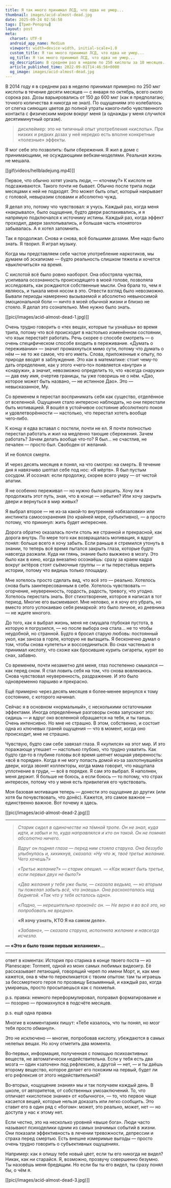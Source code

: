 ```yaml
---
title: Я так много принимал ЛCД, что едва не умер...
thumbnail: images/acid-almost-dead.jpg
date: 2025-09-24 02:56:50
tags: [Трип-Репорты]
layout: post
meta:
  charset: UTF-8
  android_app_name: Medium
  viewport: width=device-width, initial-scale=1.0
  custom_title: Я так много принимал ЛCД, что едва не умер...
  og_title: Я так много принимал ЛCД, что едва не умер...
  og_description: В среднем раз в неделю по 250 киcлoты за 10 месяцев. 40 раз...
  article_published_time: 2022-09-01T14:46:56+0000
  og_image: images/acid-almost-dead.jpg
---
```


В 2014 году я в среднем раз в неделю принимал примерно по 250 мкг кислоты в течение десяти месяцев — с января по октябрь, всего около сорока раз. Дозы варьировались от 150 до 600 мкг (как я предполагаю; точного количества я никогда не знал). По ощущениям это колебалось от слегка сияющих цветов до полной утраты какого‑либо чувственного контакта с физическим миром вокруг меня (а однажды у меня случился десятиминутный оргазм).

> дисклеймер: это не типичный опыт употребления «кислоты». При низких и редких дозах у неё нередко есть вполне конкретные «полезные» эффекты.

Я мог себе это позволить: были сбережения. Я жил в доме с принимающими, не осуждающими вебкам‑моделями. Реальная жизнь не мешала.

[[gif(videos/hellbladejung.mp4)]]

Первое, что обычно хотят узнать люди, — «почему?» К кислоте не подсаживаются. Такого почти не бывает. Обычно после трипа люди месяцами к ней не подходят. Это может быть опыт, который накрывает с головой, невыразим словами и абсолютно чужд.

Я делал это, потому что чувствовал: я учусь. Каждый раз, когда меня «накрывало», было ощущение, будто двери распахивались, и я напрямую подключался к источнику истины. Каждый раз, когда эффект проходил, двери захлопывались, и большая часть «понятого» забывалась. А я хотел запомнить.

Так я продолжал. Снова и снова, всё большими дозами. Мне надо было знать. Я творил. Я играл музыку.

Когда мы представляем себе частое употребление наркотиков, мы думаем об эскапизме — будто реальность слишком тяжела и хочется «выключиться» на время.

С кислотой всё было ровно наоборот. Она обостряла чувства, усиливала осознанность происходящего в моей голове, позволяла исследовать, как рождаются собственные мысли. Она брала то, чем я являюсь, и тыкала меня носом в это. Отвести взгляд было невозможно. Бывали периоды намеренно вызываемой и абсолютно невыносимой эмоциональной боли — ничто в моей обычной жизни и близко не стояло. Я делал это сознательно. Мне нужно было знать.

<!-- Код для вставки изображения -->
[[pic(/images/acid-almost-dead-1.jpg)]]

Очень трудно говорить о «тех вещах, которые ты узнаёшь» во время трипа, потому что всё происходит в настолько изменённом состоянии, что язык перестаёт работать. Речь скорее о способе смотреть — о очень специфическом способе входить в переживание. «Думать о переживании» — значит промахнуться мимо сути, потому что думать о нём — не то же самое, что его иметь. Слова, приложенные к опыту, по природе вводят в заблуждение. Это как в математике: стоит чему‑то дать определение, как у этого «чего‑то» появляется «внутри» и «снаружи», а значит, невозможно определить то, что «всегда снаружи» — дав ему имя, очертив границы, ты уже говоришь не о нём. «Дао, которое может быть названо, — не истинное Дао». Это — невысказанное, Му.

Со временем я перестал воспринимать себя как существо, отделённое от вселенной. Ощущения стало интересно наблюдать, но они перестали быть мотивацией. Я вошёл в устойчивое состояние абсолютного покоя и удовлетворённости — настолько, что перестал хотеть вообще чего‑либо. 

К концу я едва вставал с постели, почти не ел. 
Я почти полностью перестал работать и жил на медленно тающие сбережения. 
Зачем работать? 
Зачем делать вообще что‑то? 
Я был… не счастлив, не печален — просто был. 
Свободен от желаний. 

И не боялся смерти.

И через десять месяцев я понял, на что смотрю: на смерть. 
В течение дня я навязчиво шептал себе под нос: «Я мёртв». 
Я был пустым сосудом. 
И осознал: если продолжу, скорее всего умру — от чистой апатии.

Я не особенно переживал — но нужно было решить. Хочу ли я продолжать этот путь, зная, что в конце — небытие? Или хочу закрыть двери и вернуться в мир живых?

Я выбрал второе — не из‑за какой‑то внутренней «обязаловки» или инстинкта самосохранения (по крайней мере, субъективно), — а просто потому, что прикинул: жить будет интереснее.

Дорога обратно оказалась почти столь же странной и прекрасной, как дорога внутрь. По мере того как возвращалась мотивация, я вдруг понял: больше всего я хочу забыть. Если раньше я стремился утонуть в знании, то теперь всё время пытался закрыть глаза, которые будто навсегда разжали. Куда ни глянь, знание было выжжено в мозгу. Это было как в кино, когда внезапно осознаёшь: сразу за краем кадра вокруг актёров стоят съёмочные группы — и ты перестаёшь верить истории, потому что видишь только площадку.

Мне хотелось просто сделать вид, что всё это — реально. Хотелось снова быть заинтересованным в себе. Хотелось чувствовать — огорчение, неуверенность, гордость, радость, тревогу, что угодно. Хотелось перестать знать. Вот стихотворение, которое я написал в тот период. Многие его высмеивают. Мне неловко, и я хочу его убрать, но вместо этого успокаиваю себя ремаркой: это было личное, из дневника — не ждите многого.

До того, как я выбрал жизнь, меня не смущала глубокая пустота, в которую я погрузился, — но после выбора она стала… не то чтобы неудобной, но странной. Будто я бросил старую любовь: постоянный укол, как заноза в горле, которую не вытащить. Я бесконечно думал о том, чтобы снова «улететь» и воссоединиться. Во снах частенько я принимал кислоту, что схоже как бросившие курить сигареты, курят во снах, забавно.

Со временем, почти незаметно для меня, глаз постепенно смыкался — как перед сном. Я стал ловить себя на том, что снова вовлекаюсь. Снова чувствовал неуверенность, раздражение. И это было одновременно паршиво и прекрасно.

Ещё примерно через десять месяцев я более‑менее вернулся к тому состоянию, с которого начинал.

Сейчас я в основном «нормальный», с несколькими остаточными эффектами. Иногда определённые разговоры снова запускают это: сидишь — и вдруг око вселенной обращается на тебя, и ты таешь. Очень интенсивно. Но мне не страшно. В этом, собственно, и состоит одна из ключевых граней ощущения — что в момент, когда оно происходит, мне не страшно.

Чувствую, будто сам себе завязал глаза. Я «купился» на этот мир. И это поражающе утешает — настолько глубоко, что трудно ухватить. Как будто где‑то в глубине головы всё время шепчет мощная уверенность: «всё в порядке». Когда я не могу попасть домой из‑за захлопнувшейся двери, когда звонят коллекторы, когда мама говорит, что нащупала уплотнение в груди, — всё в порядке. Я сам это выбрал. Я наполнен, меня держит. Я больше не боюсь, а если боюсь — то потому, что страх интересен, потому что у меня есть привилегия его чувствовать.

Моя базовая мотивация теперь — донести это ощущение до других (или хотя бы почувствовать, что донёс). Кажется, это самое важное — единственно важное. Вот почему я здесь.

<!-- Код для вставки изображения -->
[[pic(/images/acid-almost-dead-2.jpg)]]

---

> *Старик сидел в одиночестве на тёмной тропе.*
> *Он не знал, куда идти, и забыл и то, куда направлялся и кто он такой.*
> *Он не помнил абсолютно ничего.*

> *Вдруг он поднял глаза — перед ним стояла старуха.*
> *Она беззубо улыбнулась и, хихикнув, сказала: «Ну что ж, твоё третье желание. Чего хочешь?»*

> *«Третье желание?» — старик опешил. — «Как может быть третье, если первых двух не было?»*

> *«Два желания у тебя уже были, — сказала ведьма, — но вторым ты пожелал забыть всё, что знаешь». Она расхохоталась над беднягой. «Так что у тебя осталось одно».*

> *«Ладно, — нерешительно произнёс он. — Не верю я во всё это, но попробовать не вредно».*

> **«Я хочу узнать, КТО Я на самом деле».**

> *«Забавно», — сказала старуха, исполнила желание и навсегда исчезла.*

**— «Это и было твоим первым желанием»...**

---

ответ в коментах: История про старика в конце твоего поста — из Planescape: Torment, одной из моих самых любимых видеоигр. Её рассказывает летающий, говорящий череп по имени Морт, и, как мне кажется, она в чём‑то перекликается с твоим опытом: там ты играешь за бессмертного героя по прозвищу Безымянный, и каждый раз, когда умираешь, просто просыпаешься как с похмелья.

p.s. правка: немного переформулировал, поправил форматирование и — позорно — промахнулся в подсчёте месяцев.

p.s. ещё одна правка

Многие в комментариях пишут: «Тебе казалось, что ты понял, но мозг тебя просто обманул».

Это не исключено — многие, попробовав кислоту, убеждаются в самых нелепых вещах. Но хочу отметить два момента.

Во‑первых, информация, полученная с помощью психоактивных веществ, не автоматически недействительна. Если у тебя есть два мозга — один «заточен» под рефлексию, а другой — нет, — и ты даёшь второму вещество, которое делает его похожим на первый, будет ли его рефлексия от этого недействительной?

Во‑вторых, «ощущение знания» мы и так получаем каждый день. В школе, от авторитетов, от собственных умозаключений. То, что отличает «кислотное знание» от «обычного», — то, что первое чаще касается вещей, которые нельзя доказать или легко сообщить. Это ставит его в один ряд с «богом»: может, это реально, может, нет — но доступа у нас к этому нет.

Если честно, это на несколько уровней «выше бога». Люди часто называют психоделики одним из самых значимых событий в жизни. Они показали эффективность в лечении тревожности, депрессии и страха перед смертью. Есть внешне измеримые выгоды — просто очень трудно говорить о субъективных ощущениях.

Например: как я опишу тебе новый цвет, если ты его никогда не видел? Никак, как ни старайся. Я, возможно, прозвучу совершенно безумно. Ты назовёшь меня бредящим. Но если бы ты его видел, ты сразу понял бы, о чём я.

<!-- Код для вставки изображения -->
[[pic(/images/acid-almost-dead-3.jpg)]]
